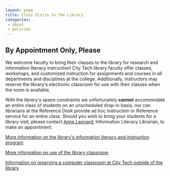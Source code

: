 ```yaml
---
layout: page
title: Class Visits to the Library
categories: 
 - about
 - policies
---
```

<h2>By Appointment Only, Please</h2>
<p>We welcome faculty to bring their classes to the library for research and information literacy instruction! City Tech library faculty offer classes, workshops, and customized instruction for assignments and courses in all departments and disciplines at the college. Additionally, instructors may reserve the library's electronic classroom for use with their classes when the room is available.</p>
<p>With the library's space constraints we unfortunately <strong>cannot</strong> accommodate an entire class of students on an unscheduled drop-in basis, nor can librarians at the Reference Desk provide ad hoc instruction or Reference service for an entire class. Should you wish to bring your students for a library visit, please contact <a href="mailto:aleonard@citytech.cuny.edu">Anne Leonard</a><a href="mailto:aleonard@citytech.cuny.edu">,</a> Information Literacy Librarian, to make an appointment.</p>
<p><a href="http://library.citytech.cuny.edu/services/faculty/teaching/instruction.html">More information on the library's information literacy and instruction program</a></p>
<p><a href="[http://library.citytech.cuny.edu/services/faculty/teaching/eClassroom.htm](https://library.citytech.cuny.edu/about/policies/eClassroom.html)l">More information on use of the library classroom</a></p>
<p><a href="http://www.citytech.cuny.edu/adminfinance/reservation.shtml">Information on reserving a computer classroom at City Tech outside of the library</a></p>
